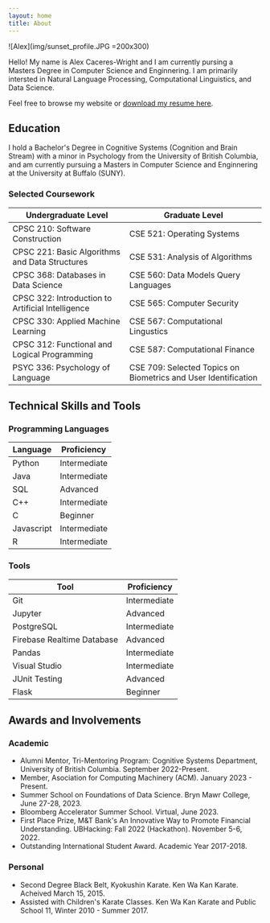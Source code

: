 ```yaml
---
layout: home
title: About
---
```


![Alex](img/sunset_profile.JPG =200x300)

Hello! My name is Alex Caceres-Wright and I am currently pursing a Masters Degree in Computer Science and Enginnering. I am primarily intersted in Natural Language Processing, Computational Linguistics, and Data Science.

Feel free to browse my website or [download my resume here](documents/Caceres-Wright_Resume.pdf).

## Education

I hold a Bachelor's Degree in Cognitive Systems (Cognition and Brain Stream) with a minor in Psychology from the University of British Columbia, and am currently pursuing a Masters in Computer Science and Enginnering at the University at Buffalo (SUNY).

### Selected Coursework

|Undergraduate Level|Graduate Level|
|-------------------|--------------|
|CPSC 210: Software Construction| CSE 521: Operating Systems|
|CPSC 221: Basic Algorithms and Data Structures|CSE 531: Analysis of Algorithms|
|CPSC 368: Databases in Data Science| CSE 560: Data Models Query Languages|
|CPSC 322: Introduction to Artificial Intelligence|CSE 565: Computer Security|
|CPSC 330: Applied Machine Learning|CSE 567: Computational Lingustics|
|CPSC 312: Functional and Logical Programming| CSE 587: Computational Finance|
|PSYC 336: Psychology of Language|CSE 709: Selected Topics on Biometrics and User Identification|

## Technical Skills and Tools

<!-- |Programming Languages|Tools|
|--|--|
|<table> <tr><th>Language</th><th>Proficiency</th></tr><tr><td>Python</td><td>Intermediate</td></tr> <tr><td>Java</td><td>Intermediate</td></tr> <tr><td>SQL</td><td>Advanced</td></tr><tr><td>C++</td><td>Intermediate</td></tr> <tr><td>C</td><td>Beginner</td></tr><tr><td>Javascript</td><td>Intermediate</td></tr> <tr><td>R</td><td>Intermediate</td></tr></table>|<table> <tr><th>Tool</th><th>Proficency</th></tr><tr><td>Git</td><td>Intermediate</td></tr><tr><td>Jupyter</td><td>Advanced</td></tr><tr><td>PostgreSQL</td><td>Intermediate</td></tr><tr><td>Firebase Realtime Database</td><td>Advanced</td></tr> <tr><td>Pandas</td><td>Intermediate</td></tr><tr><td>Visual Studio</td><td>Intermediate</td></tr><tr><td>JUnit Testing</td><td>Advanced</td></tr><tr><td>Flask</td><td>Beginner</td></tr></table>| -->

### Programming Languages

|Language|Proficiency|
|--------|----------|
|Python|Intermediate|
|Java|Intermediate|
|SQL|Advanced|
|C++|Intermediate|
|C| Beginner|
|Javascript| Intermediate|
|R| Intermediate|

### Tools

| Tool | Proficiency |
|------|------------|
|Git|Intermediate|
|Jupyter|Advanced|
|PostgreSQL|Intermediate|
|Firebase Realtime Database|Advanced|
|Pandas|Intermediate|
|Visual Studio|Intermediate|
|JUnit Testing|Advanced|
|Flask|Beginner|


## Awards and Involvements

### Academic

* Alumni Mentor, Tri-Mentoring Program: Cognitive Systems Department, University of British Columbia. September 2022-Present.
* Member, Asociation for Computing Machinery (ACM). January 2023 - Present.
* Summer School on Foundations of Data Science. Bryn Mawr College, June 27-28, 2023.
* Bloomberg Accelerator Summer School. Virtual, June 2023.
* First Place Prize, M&T Bank's An Innovative Way to Promote Financial Understanding. UBHacking: Fall 2022 (Hackathon). November 5-6, 2022.
* Outstanding International Student Award. Academic Year 2017-2018.

### Personal

* Second Degree Black Belt, Kyokushin Karate. Ken Wa Kan Karate. Acheived March 15, 2015.
* Assisted with Children's Karate Classes. Ken Wa Kan Karate and Public School 11, Winter 2010 - Summer 2017.
